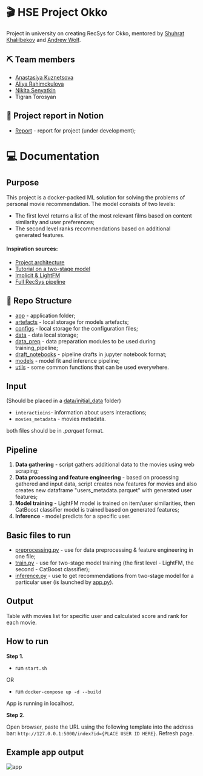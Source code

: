 # 🎬 HSE Project Okko
Project in university on creating RecSys for Okko, mentored by <a href="https://github.com/kshurik" target="_blank">Shuhrat Khalilbekov</a> and <a href="https://github.com/5x12" target="_blank">Andrew Wolf</a>.
## ⛏️ Team members
* <a href="https://github.com/missukrof" target="_blank">Anastasiya Kuznetsova</a>
* <a href="https://github.com/aliarahimckulova" target="_blank">Aliya Rahimckulova</a>
* <a href="https://github.com/PBspacey" target="_blank">Nikita Senyatkin</a>
* Tigran Torosyan
## 🌙 Project report in Notion
- <a href="https://www.notion.so/Okko_project-4327569d110c4e949d042abcd310f1ae" target="_blank">Report</a> - report for project (under development);
# 💻 Documentation
## Purpose
This project is a docker-packed ML solution for solving the problems of personal movie recommendation. The model consists of two levels: 
- The first level returns a list of the most relevant films based on content similarity and user preferences;
- The second level ranks recommendations based on additional generated features.
#### Inspiration sources:
* <a href="https://github.com/kshurik/rekkobook/tree/main/supplements/recsys" target="_blank">Project architecture</a>
* <a href="https://github.com/sharthZ23/your-second-recsys/blob/master/lecture_5/tutorial_hybrid_model.ipynb" target="_blank">Tutorial on a two-stage model</a>
* <a href="https://www.kaggle.com/code/sharthz23/implicit-lightfm/notebook" target="_blank">Implicit & LightFM</a>
* <a href="https://github.com/kshurik/rekkobook/blob/main/notebook_drafts/full_recsys_pipeline.ipynb" target="_blank">Full RecSys pipeline</a>
## 📁 Repo Structure
- <a href="https://github.com/missukrof/project-okko-final/tree/main/app" target="_blank">app</a> - application folder;
- <a href="https://github.com/missukrof/project-okko-final/tree/main/artefacts" target="_blank">artefacts</a> - local storage for models artefacts;
- <a href="https://github.com/missukrof/project-okko-final/tree/main/configs" target="_blank">configs</a> - local storage for the configuration files;
- <a href="https://github.com/missukrof/project-okko-final/tree/main/data" target="_blank">data</a> - data local storage;
- <a href="https://github.com/missukrof/project-okko-final/tree/main/data_prep" target="_blank">data_prep</a> - data preparation modules to be used during training_pipeline;
- <a href="https://github.com/missukrof/project-okko-final/tree/main/draft_notebooks" target="_blank">draft_notebooks</a> - pipeline drafts in jupyter notebook format;
- <a href="https://github.com/missukrof/project-okko-final/tree/main/models" target="_blank">models</a> - model fit and inference pipeline;
- <a href="https://github.com/missukrof/project-okko-final/tree/main/utils" target="_blank">utils</a> - some common functions that can be used everywhere.
## Input
(Should be placed in a <a href="https://github.com/missukrof/project-okko-final/tree/main/data/initial_data" target="_blank">data/initial_data</a> folder)
- `interactioins`- information about users interactions;
- `movies_metadata` - movies metadata.

both files should be in <i>.parquet</i> format.
## Pipeline
1. <b>Data gathering</b> - script gathers additional data to the movies using web scraping;
2. <b>Data processing and feature engineering</b> - based on processing gathered and input data, script creates new features for movies and also creates new dataframe "users_metadata.parquet" with generated user features;
3. <b>Model training</b> - LightFM model is trained on item/user similarities, then CatBoost classifier model is trained based on generated features;
4. <b>Inference</b> - model predicts for a specific user.
## Basic files to run
- <a href="https://github.com/missukrof/project-okko-final/blob/main/preprocessing.py" target="_blank">preprocessing.py</a> - use for data preprocessing & feature engineering in one file;
- <a href="https://github.com/missukrof/project-okko-final/blob/main/train.py" target="_blank">train.py</a> - use for two-stage model training (the first level - LightFM, the second - CatBoost classifier);
- <a href="https://github.com/missukrof/project-okko-final/blob/main/inference.py" target="_blank">inference.py</a> - use to get recommendations from two-stage model for a particular user (is launched by <a href="https://github.com/missukrof/project-okko-final/blob/main/app/app.py" target="_blank">app.py</a>).
## Output
Table with movies list for specific user and calculated score and rank for each movie.
## How to run
<b>Step 1.</b>
- run `start.sh`

OR

- run `docker-compose up -d --build`

App is running in localhost.

<b>Step 2.</b>

Open browser, paste the URL using the following template into the address bar: `http://127.0.0.1:5000/index?id={PLACE USER ID HERE}`. Refresh page.
## Example app output
![app](https://github.com/missukrof/project-okko-final/assets/109980006/9b09aa84-be13-4403-881e-246728c3cc59)
